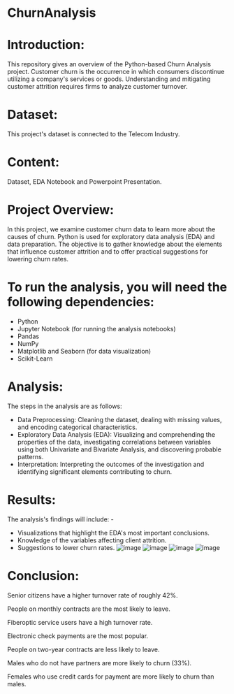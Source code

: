 # ChurnAnalysis
# Introduction:
This repository gives an overview of the Python-based Churn Analysis project. Customer churn is the occurrence in which consumers discontinue utilizing a company's services or goods. Understanding and mitigating customer attrition requires firms to analyze customer turnover.

# Dataset:
This project's dataset is connected to the Telecom Industry.

# Content:
Dataset, EDA Notebook and Powerpoint Presentation.

# Project Overview:
In this project, we examine customer churn data to learn more about the causes of churn. Python is used for exploratory data analysis (EDA) and data preparation. The objective is to gather knowledge about the elements that influence customer attrition and to offer practical suggestions for lowering churn rates.

# To run the analysis, you will need the following dependencies:
- Python 
- Jupyter Notebook (for running the analysis notebooks)
- Pandas
- NumPy
- Matplotlib and Seaborn (for data visualization)
- Scikit-Learn

# Analysis:
The steps in the analysis are as follows:
- Data Preprocessing: Cleaning the dataset, dealing with missing values, and encoding categorical characteristics.
- Exploratory Data Analysis (EDA): Visualizing and comprehending the properties of the data, investigating correlations between variables using both Univariate and Bivariate Analysis, and discovering probable patterns.
- Interpretation: Interpreting the outcomes of the investigation and identifying significant elements contributing to churn.

# Results:
The analysis's findings will include: -
- Visualizations that highlight the EDA's most important conclusions.
- Knowledge of the variables affecting client attrition.
- Suggestions to lower churn rates.
![image](https://github.com/anirudhjillela/ChurnAnalysis/assets/141182071/a60466a6-7d59-4c7b-a3ed-fcc96d669d1a)
![image](https://github.com/anirudhjillela/ChurnAnalysis/assets/141182071/2974da92-388c-4843-b1de-f07e3c8ca331)
![image](https://github.com/anirudhjillela/ChurnAnalysis/assets/141182071/26f72b40-7dbc-4536-a659-ae1020e42ec1)
![image](https://github.com/anirudhjillela/ChurnAnalysis/assets/141182071/7c3e0de7-8724-416d-88f0-1754396bfcbf)

# Conclusion:
Senior citizens have a higher turnover rate of roughly 42%.

People on monthly contracts are the most likely to leave.

Fiberoptic service users have a high turnover rate.

Electronic check payments are the most popular.

People on two-year contracts are less likely to leave.

Males who do not have partners are more likely to churn (33%).

Females who use credit cards for payment are more likely to churn than males.

